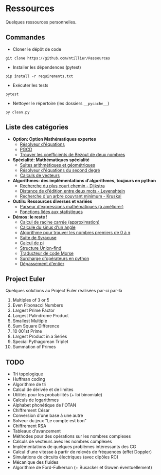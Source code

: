 # Ressources

Quelques ressources personnelles.

## Commandes

- Cloner le dépôt de code

```console
git clone https://github.com/ntillier/Ressources
```

- Installer les dépendences (pytest)

```console
pip install -r requirements.txt
```

- Exécuter les tests

```console
pytest
```

- Nettoyer le répertoire (les dossiers `__pycache__`)

```console
py clean.py
```

## Liste des catégories

- **Option: Option Mathématiques expertes**
  - [Résolveur d'équations](/option/equation.py)
  - [PGCD](/option/pgcd.py)
  - [Trouver les coefficients de Bezout de deux nombres](/option/bezout.py)
- **Spécialité: Mathématiques spécialité**
  - [Suites arithmétiques et géométriques](/specialite/suites.py)
  - [Résolveur d'équations du second degré](/specialite/second_degre.py)
  - [Calculs de vecteurs](/specialite/vecteurs.py)
- **Algorithmes: des implémentations d'algorithmes, toujours en python**
  - [Recherche du plus court chemin - Dijkstra](/algorithms/dijkstra.py)
  - [Distance de d'édition entre deux mots - Levenshtein](/algorithms/levenshtein.py)
  - [Recherche d'un arbre couvrant minimum - Kruskal](/algorithms/kruskal.py)
- **Outils: Ressources diverses et variées**
  - [Parseur d'expressions mathématiques (à améliorer)](/outils/parseur.py)
  - [Fonctions liées aux statistiques](/outils/statistiques.py)
- **Démos: le reste !**
  - [Calcul de racine carrée (approximation)](/demos/racine.py)
  - [Calcule du sinus d'un angle](/demos/sinus.py)
  - [Algorithme pour trouver les nombres premiers de 0 à n](/demos/premiers.py)
  - [Suite de Syracuse](/demos/syracuse.py)
  - [Calcul de pi](/demos/pi.py)
  - [Structure Union-find](/demos/union_find.py)
  - [Traducteur de code Morse](/demos/morse.py)
  - [Surcharge d'opérateurs en python](/demos/operators.py)
  - [Dépassement d'entier](/demos/overflow.c)

## Project Euler

Quelques solutions au Project Euler réalisées par-ci par-là

1. Multiples of 3 or 5
2. Even Fibonacci Numbers
3. Largest Prime Factor
4. Largest Palindrome Product
5. Smallest Multiple
6. Sum Square Difference
7. 10 001st Prime
8. Largest Product in a Series
9. Special Pythagorean Triplet
10. Summation of Primes

## TODO

- Tri topologique
- Huffman coding
- Algorithme de tri
- Calcul de dérivée et de limites
- Utilités pour les probabilités (+ loi binomiale)
- Calculs de logarithmes
- Alphabet phonétique de l'OTAN
- Chiffrement César
- Conversion d'une base à une autre
- Solveur du jeux "Le compte est bon"
- Chiffrement RSA
- Tableaux d'avancement
- Méthodes pour des opérations sur les nombres complexes
- Calculs de vecteurs avec les nombres complexes
- Implémentations de quelques problèmes intéressants des CG
- Calcul d'une vitesse à partir de relevés de fréquences (effet Doppler)
- Simulations de circuits électriques (avec dipôles RC)
- Mécanique des fluides
- Algorithme de Ford-Fulkerson (+ Busacker et Gowen éventuellement)
